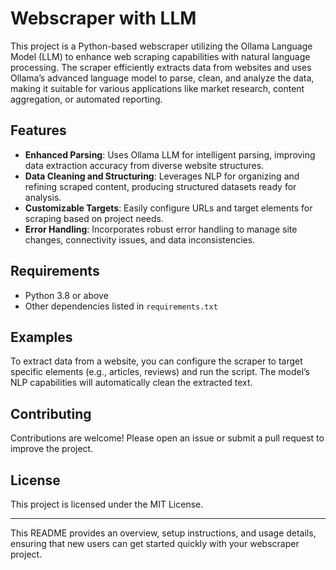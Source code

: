 
# Webscraper with LLM

This project is a Python-based webscraper utilizing the Ollama Language Model (LLM) to enhance web scraping capabilities with natural language processing. The scraper efficiently extracts data from websites and uses Ollama’s advanced language model to parse, clean, and analyze the data, making it suitable for various applications like market research, content aggregation, or automated reporting.

## Features

- **Enhanced Parsing**: Uses Ollama LLM for intelligent parsing, improving data extraction accuracy from diverse website structures.
- **Data Cleaning and Structuring**: Leverages NLP for organizing and refining scraped content, producing structured datasets ready for analysis.
- **Customizable Targets**: Easily configure URLs and target elements for scraping based on project needs.
- **Error Handling**: Incorporates robust error handling to manage site changes, connectivity issues, and data inconsistencies.

## Requirements

- Python 3.8 or above
- Other dependencies listed in `requirements.txt`

## Examples

To extract data from a website, you can configure the scraper to target specific elements (e.g., articles, reviews) and run the script. The model’s NLP capabilities will automatically clean the extracted text.

## Contributing

Contributions are welcome! Please open an issue or submit a pull request to improve the project.

## License

This project is licensed under the MIT License.

---

This README provides an overview, setup instructions, and usage details, ensuring that new users can get started quickly with your webscraper project.

